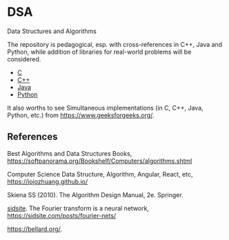 # DSA
Data Structures and Algorithms

The repository is pedagogical, esp. with cross-references in C++, Java and Python, while addition of libraries for real-world problems will be considered.

* [C](C)
* [C++](C++)
* [Java](java)
* [Python](python)

It also worths to see Simultaneous implementations (in C, C++, Java, Python, etc.) from <https://www.geeksforgeeks.org/>.

## References

Best Algorithms and Data Structures Books, <https://softpanorama.org/Bookshelf/Computers/algorithms.shtml>

Computer Science Data Structure, Algorithm, Angular, React, etc, <https://jojozhuang.github.io/>

Skiena SS (2010). The Algorithm Design Manual, 2e. Springer.

[sidsite](https://sidsite.com/). The Fourier transform is a neural network, <https://sidsite.com/posts/fourier-nets/>

<https://bellard.org/>.
